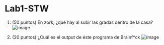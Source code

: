# Lab1-STW

1. (50 puntos) En zork, ¿qué hay al subir las gradas dentro de la casa? 
![image](https://user-images.githubusercontent.com/84196543/213059765-9d9fff7a-9a78-4b37-8490-0db5bc4dd0b7.png)

2. (20 puntos) ¿Cuál es el output de éste programa de Brainf*ck
![image](https://user-images.githubusercontent.com/84196543/213060200-5da7ede1-b39c-45d0-b44f-7067e1bef60b.png)

